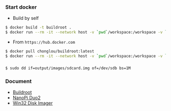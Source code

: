 ### Start docker

- Build by self

```bash
$ docker build -t buildroot .
$ docker run --rm -it --network host -v `pwd`/workspace:/workspace -v `pwd`/output:/home/deploy/build/buildroot/output buildroot:latest
```

- From `https://hub.docker.com`

```bash
$ docker pull chonglou/buildroot:latest
$ docker run --rm -it --network host -v `pwd`/workspace:/workspace -v `pwd`/output:/home/deploy/build/buildroot/output chonglou/buildroot:latest
```

### 

```bash
$ sudo dd if=output/images/sdcard.img of=/dev/sdb bs=1M
```

### Document

- [Buildroot](https://buildroot.org/downloads/manual/manual.html)
- [NanoPi Duo2](http://wiki.friendlyarm.com/wiki/index.php/NanoPi_Duo2)
- [Win32 Disk Imager](https://sourceforge.net/projects/win32diskimager/)

